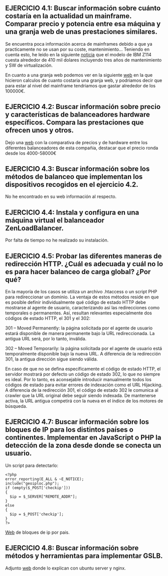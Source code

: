 ## EJERCICIO 4.1: Buscar información sobre cuánto costaría en la actualidad un mainframe. Comparar precio y potencia entre esa máquina y una granja web de unas prestaciones similares. 

Se encuentra poca información acerca de mainframes debido a que ya practicamente no se usan por su coste, mantenimiento... Teniendo en cuenta esto, he leido en la siguiente [noticia](http://www.cioal.com/2011/08/26/ibm-lanza-mainframe-de-bajo-costo-en-latinoamerica/) que el modelo de IBM Z114 cuesta alrededor de 410 mil dolares incluyendo tres años de mantenimiento y SW de virtualización.

En cuanto a una granja web podemos ver en la siguiente [web](https://www.gmv.com/blog_gmv/solucion-caso-de-gestion-la-granja-web/) en la que hicieron calculos de cuanto costaria una granja web, y podriamos decir que para estar al nivel del mainframe tendriamos que gastar alrededor de los 100000€.

## EJERCICIO 4.2: Buscar información sobre precio y características de balanceadores hardware específicos. Compara las prestaciones que ofrecen unos y otros.

Dejo una [web](https://kemptechnologies.com/es/server-load-balancing-appliances/product-matrix.html) con la comparativa de precios y de hardware entre los diferentes balanceadores de esta compañia, destacar que el precio ronda desde los 4000-58000€

## EJERCICIO 4.3: Buscar información sobre los métodos de balanceo que implementan los dispositivos recogidos en el ejercicio 4.2.

No he encontrado en su web información al respecto.

## EJERCICIO 4.4: Instala y configura en una máquina virtual el balanceador ZenLoadBalancer. 

Por falta de tiempo no he realizado su instalación.

## EJERCICIO 4.5: Probar las diferentes maneras de redirección HTTP. ¿Cuál es adecuada y cuál no lo es para hacer balanceo de carga global? ¿Por qué? 

En la mayoría de los casos se utiliza un archivo .htaccess o un script PHP para redireccionar un dominio. La ventaja de estos métodos reside en que es posible definir individualmente qué código de estado HTTP debe mostrarse al agente de usuario, caracterizando así las redirecciones como temporales o permanentes. Así, resultan relevantes especialmente dos códigos de estado HTTP, el 301 y el 302:

301 – Moved Permanently: la página solicitada por el agente de usuario estará disponible de manera permanente bajo la URL       redireccionada. La antigua URL será, por lo tanto, inválida.

302 – Moved Temporarily: la página solicitada por el agente de usuario está temporalmente disponible bajo la nueva URL. A       diferencia de la redirección 301, la antigua dirección sigue siendo válida.

En caso de que no se defina específicamente el código de estado HTTP, el servidor mostrará por defecto un código de estado 302, lo que no siempre es ideal. Por lo tanto, es aconsejable introducir manualmente todos los códigos de estado para evitar errores de indexación como el URL Hijacking. A diferencia de la redirección 301, el código de estado 302 le comunica al crawler que la URL original debe seguir siendo indexada. De mantenerse activa, la URL antigua competirá con la nueva en el índice de los motores de búsqueda.

## EJERCICIO 4.7: Buscar información sobre los bloques de IP para los distintos países o continentes. Implementar en JavaScript o PHP la detección de la zona desde donde se conecta un usuario.

Un script para detectarlo:
  ~~~
<?php
error_reporting(E_ALL & ~E_NOTICE);
include("geoiploc.php"); 
  if (empty($_POST['checkip']))
  {
	$ip = $_SERVER["REMOTE_ADDR"]; 
  }
  else
  {
	$ip = $_POST['checkip']; 
  }
?> 
~~~

[Web](https://www.countryipblocks.net/country_selection.php) de bloques de ip por pais.

## EJERCICIO 4.8: Buscar información sobre métodos y herramientas para implementar GSLB. 

Adjunto [web](https://www.digitalocean.com/community/questions/how-to-setup-global-load-balancing-using-digital-ocean-dns-ubuntu-and-nginx) donde lo explican con ubuntu server y nginx.

